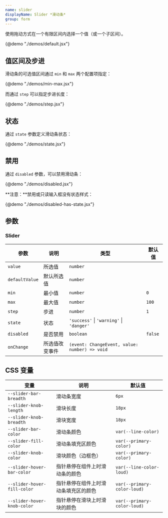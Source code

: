 ```yaml
---
name: slider
displayName: Slider *滑动条*
group: form
---
```


使用拖动方式在一个有限区间内选择一个值（或一个子区间）。

{@demo "./demos/default.jsx"}

## 值区间及步进

滑动条的可选值区间通过 `min` 和 `max` 两个配置项指定：

{@demo "./demos/min-max.jsx"}

而通过 `step` 可以指定步进长度：

{@demo "./demos/step.jsx"}

## 状态

通过 `state` 参数定义滑动条状态：

{@demo "./demos/state.jsx"}

## 禁用

通过 `disabled` 参数，可以禁用滑动条：

{@demo "./demos/disabled.jsx"}

**注意：**禁用或只读输入框没有状态样式：

{@demo "./demos/disabled-has-state.jsx"}

## 参数

### Slider

| 参数           | 说明           | 类型                                             | 默认值  |
| -------------- | -------------- | ------------------------------------------------ | ------- |
| `value`        | 所选值         | `number`                                         |         |
| `defaultValue` | 默认所选值     | `number`                                         |         |
| `min`          | 最小值         | `number`                                         | `0`     |
| `max`          | 最大值         | `number`                                         | `100`   |
| `step`         | 步进           | `number`                                         | `1`     |
| `state`        | 状态           | `'success'` &#124; `'warning'` &#124; `'danger'` |         |
| `disabled`     | 是否禁用       | `boolean`                                        | `false` |
| `onChange`     | 所选值改变事件 | `(event: ChangeEvent, value: number) => void`    |         |

## CSS 变量

| 变量                        | 说明                                 | 默认值                      |
| --------------------------- | ------------------------------------ | --------------------------- |
| `--slider-bar-breadth`      | 滑动条宽度                           | `6px`                       |
| `--slider-knob-length`      | 滑块长度                             | `18px`                      |
| `--slider-knob-breadth`     | 滑块宽度                             | `18px`                      |
| `--slider-bar-color`        | 滑动条颜色                           | `var(--line-color)`         |
| `--slider-fill-color`       | 滑动条填充区颜色                     | `var(--primary-color)`      |
| `--slider-knob-color`       | 滑块颜色（边框色）                   | `var(--primary-color)`      |
| `--slider-hover-bar-color`  | 指针悬停在组件上时滑动条的颜色       | `var(--line-color-loud)`    |
| `--slider-hover-fill-color` | 指针悬停在组件上时滑动条填充区的颜色 | `var(--primary-color-loud)` |
| `--slider-hover-knob-color` | 指针悬停在滑块上时滑块的颜色         | `var(--primary-color-loud)` |
